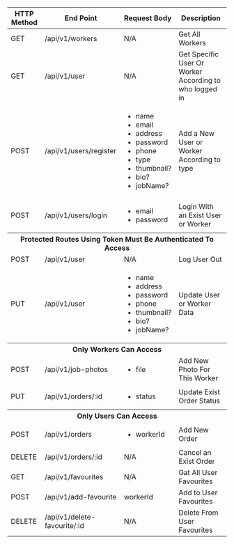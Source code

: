 <table>
        <thead>
            <tr>
                <th>HTTP Method</th>
                <th>End Point</th>
                <th>Request Body</th>
                <th rowspan="3">Description</th>
            </tr>
        </thead>
        <tbody>
            <tr>
                <td>GET</td>
                <td>/api/v1/workers</td>
                <td>N/A</td>
                <td>Get All Workers</td>
            </tr>
            <tr>
                <td>GET</td>
                <td>/api/v1/user</td>
                <td>N/A</td>
                <td>Get Specific User Or Worker According to who logged in</td>
            </tr>
            <tr>
                <td>POST</td>
                <td>/api/v1/users/register</td>
                <td>
                    <ul>
                        <li>
                            name
                        </li>
                        <li>
                            email
                        </li>
                        <li>
                            address
                        </li>
                        <li>
                            password
                        </li>
                        <li>
                            phone
                        </li>
                        <li>
                            type
                        </li>
                        <li>
                            thumbnail?
                        </li>
                        <li>
                            bio?
                        </li>
                        <li>
                            jobName?
                        </li>
                    </ul>
                </td>
                <td>Add a New User or Worker According to type</td>
            </tr>
            <tr>
                <td>POST</td>
                <td>/api/v1/users/login</td>
                <td>
                    <ul>
                        <li>
                            email
                        </li>
                        <li>
                            password
                        </li>
                    </ul>
                </td>
                <td>Login With an Exist User or Worker</td>
            </tr>
            <tr>
                <th colspan="4">
                    Protected Routes Using Token Must Be Authenticated To Access
                </th>
            </tr>
            <tr>
                <td>POST</td>
                <td>/api/v1/user</td>
                <td>
                    N/A
                </td>
                <td>Log User Out</td>
            </tr>
            <tr>
                <td>PUT</td>
                <td>/api/v1/user</td>
                <td>
                    <ul>
                        <li>
                            name
                        </li>
                        <li>
                            address
                        </li>
                        <li>
                            password
                        </li>
                        <li>
                            phone
                        </li>
                        <li>
                            thumbnail?
                        </li>
                        <li>
                            bio?
                        </li>
                        <li>
                            jobName?
                        </li>
                    </ul>
                </td>
                <td>Update User or Worker Data</td>
            </tr>
            <tr>
                <th colspan="4">
                    Only Workers Can Access
                </th>
            </tr>
            <tr>
                <td>POST</td>
                <td>/api/v1/job-photos</td>
                <td>
                    <ul>
                        <li>
                            file
                        </li>
                    </ul>
                </td>
                <td>Add New Photo For This Worker</td>
            </tr>
            <tr>
                <td>PUT</td>
                <td>/api/v1/orders/:id</td>
                <td>
                    <ul>
                        <li>
                            status
                        </li>
                    </ul>
                </td>
                <td>Update Exist Order Status</td>
            </tr>
            <tr>
                <th colspan="4">
                    Only Users Can Access
                </th>
            </tr>
            <tr>
                <td>POST</td>
                <td>/api/v1/orders</td>
                <td>
                    <ul>
                        <li>
                            workerId
                        </li>
                    </ul>
                </td>
                <td>Add New Order</td>
            </tr>
            <tr>
                <td>DELETE</td>
                <td>/api/v1/orders/:id</td>
                <td>
                    N/A
                </td>
                <td>Cancel an Exist Order</td>
            </tr>
        <tr>
            <td>GET</td>
            <td>/api/v1/favourites</td>
            <td>
                N/A
            </td>
            <td>Gat All User Favourites</td>
        </tr>
        <tr>
            <td>POST</td>
            <td>/api/v1/add-favourite</td>
            <td>
                workerId
            </td>
            <td>Add to User Favourites</td>
        </tr>
        <tr>
            <td>DELETE</td>
            <td>/api/v1/delete-favourite/:id</td>
            <td>
                N/A
            </td>
            <td>Delete From User Favourites</td>
        </tr>
    </tbody>
    </table>
